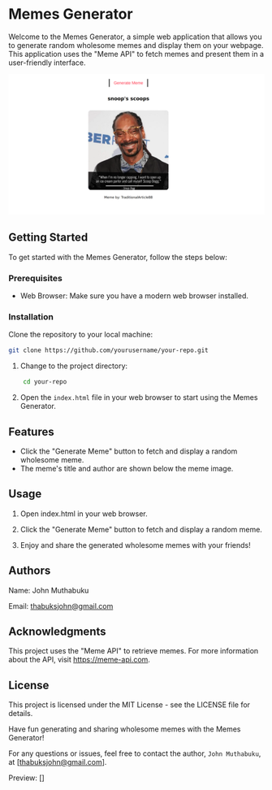 # Memes Generator

Welcome to the Memes Generator, a simple web application that allows you to generate random wholesome memes and display them on your webpage. This application uses the "Meme API" to fetch memes and present them in a user-friendly interface.

![meme-generator.png|400](images/meme-generator.png)


## Getting Started

To get started with the Memes Generator, follow the steps below:

### Prerequisites

- Web Browser: Make sure you have a modern web browser installed.

### Installation

Clone the repository to your local machine:

   ```bash
   git clone https://github.com/yourusername/your-repo.git
```

1. Change to the project directory:

```bash
    cd your-repo
```

2. Open the `index.html` file in your web browser to start using the Memes Generator.

## Features

- Click the "Generate Meme" button to fetch and display a random wholesome meme.
- The meme's title and author are shown below the meme image.

## Usage

1. Open index.html in your web browser.

2. Click the "Generate Meme" button to fetch and display a random meme.

3. Enjoy and share the generated wholesome memes with your friends!

## Authors
Name: John Muthabuku

Email: thabuksjohn@gmail.com

## Acknowledgments

This project uses the "Meme API" to retrieve memes. For more information about the API, visit https://meme-api.com.

## License

This project is licensed under the MIT License - see the LICENSE file for details.

Have fun generating and sharing wholesome memes with the Memes Generator!

For any questions or issues, feel free to contact the author, `John Muthabuku`, at [thabuksjohn@gmail.com].

Preview: []






